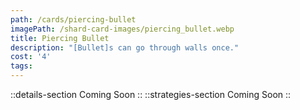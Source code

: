 ```yaml
---
path: /cards/piercing-bullet
imagePath: /shard-card-images/piercing_bullet.webp
title: Piercing Bullet
description: "[Bullet]s can go through walls once."
cost: '4'
tags:
---
```

::details-section
Coming Soon
::
::strategies-section
Coming Soon
::